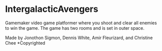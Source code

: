 # IntergalacticAvengers

Gamemaker video game platformer where you shoot and clear all enemies to win the game. The game has two rooms and is set in outer space.

Made by Jonothon Sigmon, Dennis White, Amir Fleurizard, and Christine Chee
*Copyrighted
